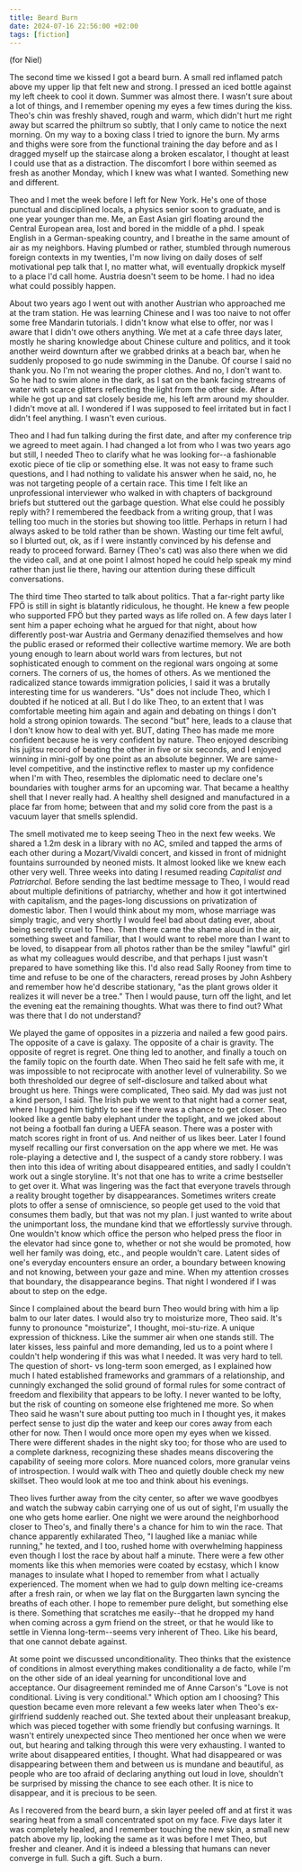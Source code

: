 ```yaml
---
title: Beard Burn
date: 2024-07-16 22:56:00 +02:00
tags: [fiction]
---
```


(for Niel)

The second time we kissed I got a beard burn. A small red inflamed patch above my upper lip that felt new and strong. I pressed an iced bottle against my left cheek to cool it down. Summer was almost there. I wasn't sure about a lot of things, and I remember opening my eyes a few times during the kiss. Theo's chin was freshly shaved, rough and warm, which didn't hurt me right away but scarred the philtrum so subtly, that I only came to notice the next morning. On my way to a boxing class I tried to ignore the burn. My arms and thighs were sore from the functional training the day before and as I dragged myself up the staircase along a broken escalator, I thought at least I could use that as a distraction. The discomfort I bore within seemed as fresh as another Monday, which I knew was what I wanted. Something new and different.

Theo and I met the week before I left for New York. He's one of those punctual and disciplined locals, a physics senior soon to graduate, and is one year younger than me. Me, an East Asian girl floating around the Central European area, lost and bored in the middle of a phd. I speak English in a German-speaking country, and I breathe in the same amount of air as my neighbors. Having plumbed or rather, stumbled through numerous foreign contexts in my twenties, I'm now living on daily doses of self motivational pep talk that I, no matter what, will eventually dropkick myself to a place I'd call home. Austria doesn't seem to be home. I had no idea what could possibly happen.

About two years ago I went out with another Austrian who approached me at the tram station. He was learning Chinese and I was too naive to not offer some free Mandarin tutorials. I didn't know what else to offer, nor was I aware that I didn't owe others anything. We met at a cafe three days later, mostly he sharing knowledge about Chinese culture and politics, and it took another weird downturn after we grabbed drinks at a beach bar, when he suddenly proposed to go nude swimming in the Danube. Of course I said no thank you. No I'm not wearing the proper clothes. And no, I don't want to. So he had to swim alone in the dark, as I sat on the bank facing streams of water with scarce glitters reflecting the light from the other side. After a while he got up and sat closely beside me, his left arm around my shoulder. I didn't move at all. I wondered if I was supposed to feel irritated but in fact I didn't feel anything. I wasn't even curious.

Theo and I had fun talking during the first date, and after my conference trip we agreed to meet again. I had changed a lot from who I was two years ago but still, I needed Theo to clarify what he was looking for--a fashionable exotic piece of tie clip or something else. It was not easy to frame such questions, and I had nothing to validate his answer when he said, no, he was not targeting people of a certain race. This time I felt like an unprofessional interviewer who walked in with chapters of background briefs but stuttered out the garbage question. What else could he possibly reply with? I remembered the feedback from a writing group, that I was telling too much in the stories but showing too little. Perhaps in return I had always asked to be told rather than be shown. Wasting our time felt awful, so I blurted out, ok, as if I were instantly convinced by his defense and ready to proceed forward. Barney (Theo's cat) was also there when we did the video call, and at one point I almost hoped he could help speak my mind rather than just lie there, having our attention during these difficult conversations.

The third time Theo started to talk about politics. That a far-right party like FPÖ is still in sight is blatantly ridiculous, he thought. He knew a few people who supported FPÖ but they parted ways as life rolled on. A few days later I sent him a paper echoing what he argued for that night, about how differently post-war Austria and Germany denazified themselves and how the public erased or reformed their collective wartime memory. We are both young enough to learn about world wars from lectures, but not sophisticated enough to comment on the regional wars ongoing at some corners. The corners of us, the homes of others. As we mentioned the radicalized stance towards immigration policies, I said it was a brutally interesting time for us wanderers. "Us" does not include Theo, which I doubted if he noticed at all. But I do like Theo, to an extent that I was comfortable meeting him again and again and debating on things I don't hold a strong opinion towards. The second "but" here, leads to a clause that I don't know how to deal with yet. BUT, dating Theo has made me more confident because he is very confident by nature. Theo enjoyed describing his jujitsu record of beating the other in five or six seconds, and I enjoyed winning in mini-golf by one point as an absolute beginner. We are same-level competitive, and the instinctive reflex to master up my confidence when I'm with Theo, resembles the diplomatic need to declare one's boundaries with tougher arms for an upcoming war. That became a healthy shell that I never really had. A healthy shell designed and manufactured in a place far from home; between that and my solid core from the past is a vacuum layer that smells splendid.

The smell motivated me to keep seeing Theo in the next few weeks. We shared a 1.2m desk in a library with no AC, smiled and tapped the arms of each other during a Mozart/Vivaldi concert, and kissed in front of midnight fountains surrounded by neoned mists. It almost looked like we knew each other very well. Three weeks into dating I resumed reading *Capitalist and Patriarchal*. Before sending the last bedtime message to Theo, I would read about multiple definitions of patriarchy, whether and how it got intertwined with capitalism, and the pages-long discussions on privatization of domestic labor. Then I would think about my mom, whose marriage was simply tragic, and very shortly I would feel bad about dating ever, about being secretly cruel to Theo. Then there came the shame aloud in the air, something sweet and familiar, that I would want to rebel more than I want to be loved, to disappear from all photos rather than be the smiley "lawful" girl as what my colleagues would describe, and that perhaps I just wasn't prepared to have something like this. I'd also read Sally Rooney from time to time and refuse to be one of the characters, reread proses by John Ashbery and remember how he'd describe stationary, "as the plant grows older it realizes it will never be a tree." Then I would pause, turn off the light, and let the evening eat the remaining thoughts. What was there to find out? What was there that I do not understand?

We played the game of opposites in a pizzeria and nailed a few good pairs. The opposite of a cave is galaxy. The opposite of a chair is gravity. The opposite of regret is regret. One thing led to another, and finally a touch on the family topic on the fourth date. When Theo said he felt safe with me, it was impossible to not reciprocate with another level of vulnerability. So we both thresholded our degree of self-disclosure and talked about what brought us here. Things were complicated, Theo said. My dad was just not a kind person, I said. The Irish pub we went to that night had a corner seat, where I hugged him tightly to see if there was a chance to get closer. Theo looked like a gentle baby elephant under the toplight, and we joked about not being a football fan during a UEFA season. There was a poster with match scores right in front of us. And neither of us likes beer. Later I found myself recalling our first conversation on the app where we met. He was role-playing a detective and I, the suspect of a candy store robbery. I was then into this idea of writing about disappeared entities, and sadly I couldn't work out a single storyline. It's not that one has to write a crime bestseller to get over it. What was lingering was the fact that everyone travels through a reality brought together by disappearances. Sometimes writers create plots to offer a sense of omniscience, so people get used to the void that consumes them badly, but that was not my plan. I just wanted to write about the unimportant loss, the mundane kind that we effortlessly survive through. One wouldn't know which office the person who helped press the floor in the elevator had since gone to, whether or not she would be promoted, how well her family was doing, etc., and people wouldn't care. Latent sides of one's everyday encounters ensure an order, a boundary between knowing and not knowing, between your gaze and mine. When my attention crosses that boundary, the disappearance begins. That night I wondered if I was about to step on the edge.

Since I complained about the beard burn Theo would bring with him a lip balm to our later dates. I would also try to moisturize more, Theo said. It's funny to pronounce "moisturize", I thought, moi-stu-rize. A unique expression of thickness. Like the summer air when one stands still. The later kisses, less painful and more demanding, led us to a point where I couldn't help wondering if this was what I needed. It was very hard to tell. The question of short- vs long-term soon emerged, as I explained how much I hated established frameworks and grammars of a relationship, and cunningly exchanged the solid ground of formal rules for some contract of freedom and flexibility that appears to be lofty. I never wanted to be lofty, but the risk of counting on someone else frightened me more. So when Theo said he wasn't sure about putting too much in I thought yes, it makes perfect sense to just dip the water and keep our cores away from each other for now. Then I would once more open my eyes when we kissed. There were different shades in the night sky too; for those who are used to a complete darkness, recognizing these shades means discovering the capability of seeing more colors. More nuanced colors, more granular veins of introspection. I would walk with Theo and quietly double check my new skillset. Theo would look at me too and think about his evenings.

Theo lives further away from the city center, so after we wave goodbyes and watch the subway cabin carrying one of us out of sight, I'm usually the one who gets home earlier. One night we were around the neighborhood closer to Theo's, and finally there's a chance for him to win the race. That chance apparently exhilarated Theo, "I laughed like a maniac while running," he texted, and I too, rushed home with overwhelming happiness even though I lost the race by about half a minute. There were a few other moments like this when memories were coated by ecstasy, which I know manages to insulate what I hoped to remember from what I actually experienced. The moment when we had to gulp down melting ice-creams after a fresh rain, or when we lay flat on the Burggarten lawn syncing the breaths of each other. I hope to remember pure delight, but something else is there. Something that scratches me easily--that he dropped my hand when coming across a gym friend on the street, or that he would like to settle in Vienna long-term--seems very inherent of Theo. Like his beard, that one cannot debate against.

At some point we discussed unconditionality. Theo thinks that the existence of conditions in almost everything makes conditionality a de facto, while I'm on the other side of an ideal yearning for unconditional love and acceptance. Our disagreement reminded me of Anne Carson's "Love is not conditional. Living is very conditional." Which option am I choosing? This question became even more relevant a few weeks later when Theo's ex-girlfriend suddenly reached out. She texted about their unpleasant breakup, which was pieced together with some friendly but confusing warnings. It wasn't entirely unexpected since Theo mentioned her once when we were out, but hearing and talking through this were very exhausting. I wanted to write about disappeared entities, I thought. What had disappeared or was disappearing between them and between us is mundane and beautiful, as people who are too afraid of declaring anything out loud in love, shouldn't be surprised by missing the chance to see each other. It is nice to disappear, and it is precious to be seen.

As I recovered from the beard burn, a skin layer peeled off and at first it was searing heat from a small concentrated spot on my face. Five days later it was completely healed, and I remember touching the new skin, a small new patch above my lip, looking the same as it was before I met Theo, but fresher and cleaner. And it is indeed a blessing that humans can never converge in full. Such a gift. Such a burn.
